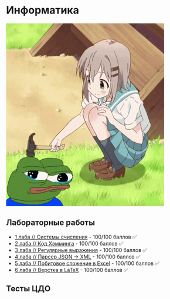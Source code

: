 # Информатика

![bonk!](../.utils/silly-altright-pepe-rekt.gif)

## Лабораторные работы
* [1 лаба // Системы счисления](https://github.com/Vaneshik/VT-Labs/tree/main/informatics/lab1) - 100/100 баллов :white_check_mark:
* [2 лаба // Код Хэмминга](https://github.com/Vaneshik/VT-Labs/tree/main/informatics/lab2) - 100/100 баллов :white_check_mark:
* [3 лаба // Регулярные выражения](https://github.com/Vaneshik/VT-Labs/tree/main/informatics/lab3) - 100/100 баллов :white_check_mark:
* [4 лаба // Парсер JSON -> XML](https://github.com/Vaneshik/VT-Labs/tree/main/informatics/lab4) - 100/100 баллов :white_check_mark:
* [5 лаба // Побитовое сложение в Excel](https://github.com/Vaneshik/VT-Labs/tree/main/informatics/lab5) - 100/100 баллов :white_check_mark:
* [6 лаба // Верстка в  LaTeX](https://github.com/Vaneshik/VT-Labs/tree/main/informatics/lab6) - 100/100 баллов :white_check_mark:

## Тесты ЦДО
<!-- TODO: Add links -->